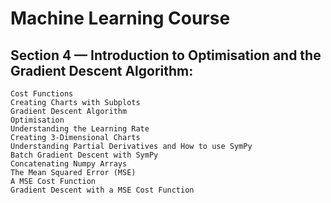 # Machine Learning Course

## Section 4 — Introduction to Optimisation and the Gradient Descent Algorithm:
    
    Cost Functions
    Creating Charts with Subplots
    Gradient Descent Algorithm
    Optimisation
    Understanding the Learning Rate
    Creating 3-Dimensional Charts
    Understanding Partial Derivatives and How to use SymPy
    Batch Gradient Descent with SymPy
    Concatenating Numpy Arrays
    The Mean Squared Error (MSE)
    A MSE Cost Function
    Gradient Descent with a MSE Cost Function
